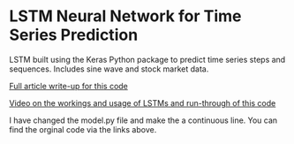 # LSTM Neural Network for Time Series Prediction

LSTM built using the Keras Python package to predict time series steps and sequences. Includes sine wave and stock market data.

[Full article write-up for this code](https://www.altumintelligence.com/articles/a/Time-Series-Prediction-Using-LSTM-Deep-Neural-Networks)

[Video on the workings and usage of LSTMs and run-through of this code](https://www.youtube.com/watch?v=2np77NOdnwk)

I have changed the model.py file and make the a continuous line. You can find the orginal code via the links above.


